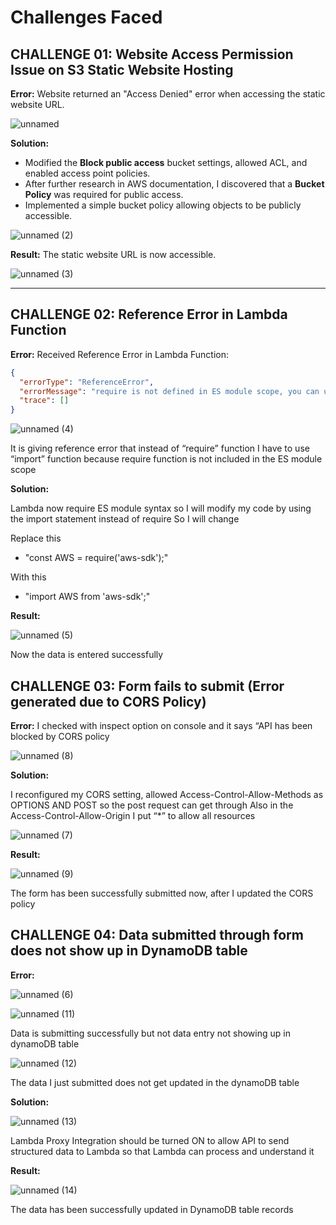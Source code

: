 # Challenges Faced

## CHALLENGE 01: Website Access Permission Issue on S3 Static Website Hosting

**Error:**
Website returned an "Access Denied" error when accessing the static website URL.

![unnamed](https://github.com/user-attachments/assets/73f462b0-4d92-495f-b1d6-f1016744461e)


**Solution:**
- Modified the **Block public access** bucket settings, allowed ACL, and enabled access point policies.
- After further research in AWS documentation, I discovered that a **Bucket Policy** was required for public access.
- Implemented a simple bucket policy allowing objects to be publicly accessible.

![unnamed (2)](https://github.com/user-attachments/assets/9a849975-f022-4682-8937-1b1ac44c01b8)

**Result:**
The static website URL is now accessible.

![unnamed (3)](https://github.com/user-attachments/assets/db5d70b1-6f46-4197-8639-d71cb07ffc55)

---

## CHALLENGE 02: Reference Error in Lambda Function

**Error:**
Received Reference Error in Lambda Function:

```json
{
  "errorType": "ReferenceError",
  "errorMessage": "require is not defined in ES module scope, you can use import instead",
  "trace": []
}
```

![unnamed (4)](https://github.com/user-attachments/assets/2cf3d307-4cd0-4104-9435-ef924019913a)

It is giving reference error that instead of “require” function I have to use “import” function because require function is not included in the ES module scope

**Solution:**

Lambda now require ES module syntax so I will  modify my code by using the import statement instead of require
So I will change 

Replace this
- "const AWS = require('aws-sdk');"

With this
- "import AWS from 'aws-sdk';"

**Result:**

![unnamed (5)](https://github.com/user-attachments/assets/269eaf75-cef4-4cbd-a996-17c5f9cad2f5)

Now the data is entered successfully

## CHALLENGE 03: Form fails to submit (Error generated due to CORS Policy)

**Error:**
I checked with inspect option on console and it says “API has been blocked by CORS policy

![unnamed (8)](https://github.com/user-attachments/assets/41ec26cb-f48f-4d51-b313-589907ef124e)

**Solution:**

I reconfigured my CORS setting, allowed Access-Control-Allow-Methods as OPTIONS AND POST so the post request can get through
Also in the Access-Control-Allow-Origin I put “*” to allow all resources

![unnamed (7)](https://github.com/user-attachments/assets/f71d4505-4b89-427e-b005-c12a4e27e0bc)

**Result:**

![unnamed (9)](https://github.com/user-attachments/assets/3727867a-7849-442d-9d56-03ba504242fd)

The form has been successfully submitted now, after I updated the CORS policy

## CHALLENGE 04: Data submitted through form does not show up in DynamoDB table

**Error:**

![unnamed (6)](https://github.com/user-attachments/assets/aa1ad19b-9a5a-4da3-9529-adaf98aecd0e)

![unnamed (11)](https://github.com/user-attachments/assets/a1dc4681-b14a-460b-85b4-b57a5e8c52e1)

Data is submitting successfully but not data entry not showing up in dynamoDB table

![unnamed (12)](https://github.com/user-attachments/assets/07bc9917-8776-44fe-9046-992df2eafc77)

The data I just submitted does not get updated in the dynamoDB table

**Solution:**

![unnamed (13)](https://github.com/user-attachments/assets/39b0f7a8-c1f5-4603-9ac0-d5b0c4e81379)

Lambda Proxy Integration should be turned ON to allow API to send structured data to Lambda so that Lambda can process and understand it

**Result:**

![unnamed (14)](https://github.com/user-attachments/assets/9fe34745-3a2d-44ce-84fe-1522e2339ff7)

The data has been successfully updated in DynamoDB table records

